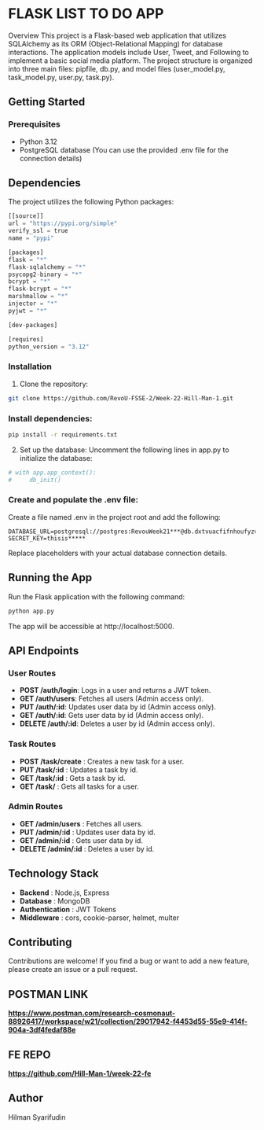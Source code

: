 # FLASK LIST TO DO APP
Overview
This project is a Flask-based web application that utilizes SQLAlchemy as its ORM (Object-Relational Mapping) for database interactions. The application models include User, Tweet, and Following to implement a basic social media platform. The project structure is organized into three main files: pipfile, db.py, and model files (user_model.py, task_model.py, user.py, task.py).

## Getting Started
### Prerequisites
- Python 3.12
- PostgreSQL database (You can use the provided .env file for the connection details)

## Dependencies
The project utilizes the following Python packages:

```python
[[source]]
url = "https://pypi.org/simple"
verify_ssl = true
name = "pypi"

[packages]
flask = "*"
flask-sqlalchemy = "*"
psycopg2-binary = "*"
bcrypt = "*"
flask-bcrypt = "*"
marshmallow = "*"
injector = "*"
pyjwt = "*"

[dev-packages]

[requires]
python_version = "3.12"
```
### Installation
1. Clone the repository:
```bash
git clone https://github.com/RevoU-FSSE-2/Week-22-Hill-Man-1.git
```
### Install dependencies:
```bash
pip install -r requirements.txt
```
2. Set up the database:
Uncomment the following lines in app.py to initialize the database:

``` python
# with app.app_context():
#     db_init()
```

### Create and populate the .env file:
Create a file named .env in the project root and add the following:

```env
DATABASE_URL=postgresql://postgres:RevouWeek21***@db.dxtvuacfifnhoufyzvca.supabase.co:5432/postgres
SECRET_KEY=thisis*****
```
Replace placeholders with your actual database connection details.

## Running the App
Run the Flask application with the following command:

```bash
python app.py
```
The app will be accessible at http://localhost:5000.
## API Endpoints

### User Routes

- **POST /auth/login**: Logs in a user and returns a JWT token.
- **GET /auth/users**: Fetches all users (Admin access only).
- **PUT /auth/:id**: Updates user data by id (Admin access only).
- **GET /auth/:id**: Gets user data by id (Admin access only).
- **DELETE /auth/:id**: Deletes a user by id (Admin access only).

### Task Routes

- **POST /task/create** : Creates a new task for a user.
- **PUT /task/:id** : Updates a task by id.
- **GET /task/:id** : Gets a task by id.
- **GET /task/** : Gets all tasks for a user.

### Admin Routes

- **GET /admin/users** : Fetches all users.
- **PUT /admin/:id** : Updates user data by id.
- **GET /admin/:id** : Gets user data by id.
- **DELETE /admin/:id** : Deletes a user by id.

## Technology Stack

- **Backend** : Node.js, Express
- **Database** : MongoDB
- **Authentication** : JWT Tokens
- **Middleware** : cors, cookie-parser, helmet, multer

## Contributing
Contributions are welcome! If you find a bug or want to add a new feature, please create an issue or a pull request.

## POSTMAN LINK
**https://www.postman.com/research-cosmonaut-88926417/workspace/w21/collection/29017942-f4453d55-55e9-414f-904a-3df4fedaf88e**

## FE REPO
**https://github.com/Hill-Man-1/week-22-fe**

## Author
Hilman Syarifudin
